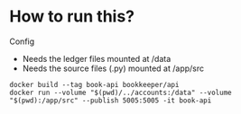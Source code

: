 # How to run this?

Config

- Needs the ledger files mounted at /data
- Needs the source files (.py) mounted at /app/src

```
docker build --tag book-api bookkeeper/api
docker run --volume "$(pwd)/../accounts:/data" --volume "$(pwd):/app/src" --publish 5005:5005 -it book-api
```
